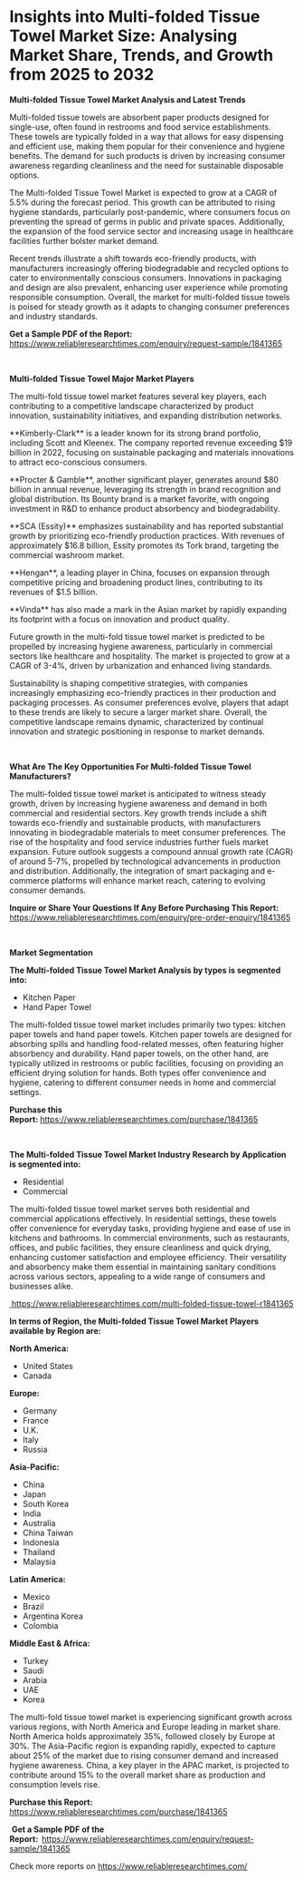 <p><h1>Insights into Multi-folded Tissue Towel Market Size: Analysing Market Share, Trends, and Growth from 2025 to 2032</h1></p><p><strong>Multi-folded Tissue Towel Market Analysis and Latest Trends</strong></p>
<p><p>Multi-folded tissue towels are absorbent paper products designed for single-use, often found in restrooms and food service establishments. These towels are typically folded in a way that allows for easy dispensing and efficient use, making them popular for their convenience and hygiene benefits. The demand for such products is driven by increasing consumer awareness regarding cleanliness and the need for sustainable disposable options. </p><p>The Multi-folded Tissue Towel Market is expected to grow at a CAGR of 5.5% during the forecast period. This growth can be attributed to rising hygiene standards, particularly post-pandemic, where consumers focus on preventing the spread of germs in public and private spaces. Additionally, the expansion of the food service sector and increasing usage in healthcare facilities further bolster market demand. </p><p>Recent trends illustrate a shift towards eco-friendly products, with manufacturers increasingly offering biodegradable and recycled options to cater to environmentally conscious consumers. Innovations in packaging and design are also prevalent, enhancing user experience while promoting responsible consumption. Overall, the market for multi-folded tissue towels is poised for steady growth as it adapts to changing consumer preferences and industry standards.</p></p>
<p><strong>Get a Sample PDF of the Report:&nbsp;</strong> <a href="https://www.reliableresearchtimes.com/enquiry/request-sample/1841365?utm_campaign=3219&utm_medium=2&utm_source=Github&utm_content=ia&utm_term=05042025&utm_id=multi-folded-tissue-towel">https://www.reliableresearchtimes.com/enquiry/request-sample/1841365</a></p>
<p>&nbsp;</p>
<p><strong>Multi-folded Tissue Towel Major Market Players</strong></p>
<p><p>The multi-fold tissue towel market features several key players, each contributing to a competitive landscape characterized by product innovation, sustainability initiatives, and expanding distribution networks. </p><p>**Kimberly-Clark** is a leader known for its strong brand portfolio, including Scott and Kleenex. The company reported revenue exceeding $19 billion in 2022, focusing on sustainable packaging and materials innovations to attract eco-conscious consumers. </p><p>**Procter & Gamble**, another significant player, generates around $80 billion in annual revenue, leveraging its strength in brand recognition and global distribution. Its Bounty brand is a market favorite, with ongoing investment in R&D to enhance product absorbency and biodegradability.</p><p>**SCA (Essity)** emphasizes sustainability and has reported substantial growth by prioritizing eco-friendly production practices. With revenues of approximately $16.8 billion, Essity promotes its Tork brand, targeting the commercial washroom market. </p><p>**Hengan**, a leading player in China, focuses on expansion through competitive pricing and broadening product lines, contributing to its revenues of $1.5 billion. </p><p>**Vinda** has also made a mark in the Asian market by rapidly expanding its footprint with a focus on innovation and product quality. </p><p>Future growth in the multi-fold tissue towel market is predicted to be propelled by increasing hygiene awareness, particularly in commercial sectors like healthcare and hospitality. The market is projected to grow at a CAGR of 3-4%, driven by urbanization and enhanced living standards. </p><p>Sustainability is shaping competitive strategies, with companies increasingly emphasizing eco-friendly practices in their production and packaging processes. As consumer preferences evolve, players that adapt to these trends are likely to secure a larger market share. Overall, the competitive landscape remains dynamic, characterized by continual innovation and strategic positioning in response to market demands.</p></p>
<p>&nbsp;</p>
<p><strong>What Are The Key Opportunities For Multi-folded Tissue Towel Manufacturers?</strong></p>
<p><p>The multi-folded tissue towel market is anticipated to witness steady growth, driven by increasing hygiene awareness and demand in both commercial and residential sectors. Key growth trends include a shift towards eco-friendly and sustainable products, with manufacturers innovating in biodegradable materials to meet consumer preferences. The rise of the hospitality and food service industries further fuels market expansion. Future outlook suggests a compound annual growth rate (CAGR) of around 5-7%, propelled by technological advancements in production and distribution. Additionally, the integration of smart packaging and e-commerce platforms will enhance market reach, catering to evolving consumer demands.</p></p>
<p><strong>Inquire or Share Your Questions If Any Before Purchasing This Report:</strong> <a href="https://www.reliableresearchtimes.com/enquiry/pre-order-enquiry/1841365?utm_campaign=3219&utm_medium=2&utm_source=Github&utm_content=ia&utm_term=05042025&utm_id=multi-folded-tissue-towel">https://www.reliableresearchtimes.com/enquiry/pre-order-enquiry/1841365</a></p>
<p>&nbsp;</p>
<p><strong>Market Segmentation</strong></p>
<p><strong>The Multi-folded Tissue Towel Market Analysis by types is segmented into:</strong></p>
<p><ul><li>Kitchen Paper</li><li>Hand Paper Towel</li></ul></p>
<p><p>The multi-folded tissue towel market includes primarily two types: kitchen paper towels and hand paper towels. Kitchen paper towels are designed for absorbing spills and handling food-related messes, often featuring higher absorbency and durability. Hand paper towels, on the other hand, are typically utilized in restrooms or public facilities, focusing on providing an efficient drying solution for hands. Both types offer convenience and hygiene, catering to different consumer needs in home and commercial settings.</p></p>
<p><strong>Purchase this Report:&nbsp;</strong><a href="https://www.reliableresearchtimes.com/purchase/1841365?utm_campaign=3219&utm_medium=2&utm_source=Github&utm_content=ia&utm_term=05042025&utm_id=multi-folded-tissue-towel">https://www.reliableresearchtimes.com/purchase/1841365</a></p>
<p>&nbsp;</p>
<p><strong>The Multi-folded Tissue Towel Market Industry Research by Application is segmented into:</strong></p>
<p><ul><li>Residential</li><li>Commercial</li></ul></p>
<p><p>The multi-folded tissue towel market serves both residential and commercial applications effectively. In residential settings, these towels offer convenience for everyday tasks, providing hygiene and ease of use in kitchens and bathrooms. In commercial environments, such as restaurants, offices, and public facilities, they ensure cleanliness and quick drying, enhancing customer satisfaction and employee efficiency. Their versatility and absorbency make them essential in maintaining sanitary conditions across various sectors, appealing to a wide range of consumers and businesses alike.</p></p>
<p><a href="https://www.reliableresearchtimes.com/multi-folded-tissue-towel-r1841365?utm_campaign=3219&utm_medium=2&utm_source=Github&utm_content=ia&utm_term=05042025&utm_id=multi-folded-tissue-towel">&nbsp;https://www.reliableresearchtimes.com/multi-folded-tissue-towel-r1841365</a></p>
<p><strong>In terms of Region, the Multi-folded Tissue Towel Market Players available by Region are:</strong></p>
<p>
    <p> <strong> North America: </strong>
        <ul>
            <li>United States</li>
            <li>Canada</li>
        </ul>
        </p> 
    <p> <strong> Europe: </strong>
        <ul>
            <li>Germany</li>
            <li>France</li>
            <li>U.K.</li>
            <li>Italy</li>
            <li>Russia</li>
        </ul>
        </p> 
    <p> <strong> Asia-Pacific: </strong>
        <ul>
            <li>China</li>
            <li>Japan</li>
            <li>South Korea</li>
            <li>India</li>
            <li>Australia</li>
            <li>China Taiwan</li>
            <li>Indonesia</li>
            <li>Thailand</li>
            <li>Malaysia</li>
        </ul>
        </p> 
    <p> <strong> Latin America: </strong>
        <ul>
            <li>Mexico</li>
            <li>Brazil</li>
            <li>Argentina Korea</li>
            <li>Colombia</li>
        </ul>
        </p> 
    <p> <strong> Middle East & Africa: </strong>
        <ul>
            <li>Turkey</li>
            <li>Saudi</li>
            <li>Arabia</li>
            <li>UAE</li>
            <li>Korea</li>
        </ul>
    </p>
    </p>
<p><p>The multi-fold tissue towel market is experiencing significant growth across various regions, with North America and Europe leading in market share. North America holds approximately 35%, followed closely by Europe at 30%. The Asia-Pacific region is expanding rapidly, expected to capture about 25% of the market due to rising consumer demand and increased hygiene awareness. China, a key player in the APAC market, is projected to contribute around 15% to the overall market share as production and consumption levels rise.</p></p>
<p><strong>Purchase this Report: </strong><a href="https://www.reliableresearchtimes.com/purchase/1841365?utm_campaign=3219&utm_medium=2&utm_source=Github&utm_content=ia&utm_term=05042025&utm_id=multi-folded-tissue-towel">https://www.reliableresearchtimes.com/purchase/1841365</a></p>
<p>&nbsp;<strong>Get a Sample PDF of the Report:&nbsp;&nbsp;</strong><a href="https://www.reliableresearchtimes.com/enquiry/request-sample/1841365?utm_campaign=3219&utm_medium=2&utm_source=Github&utm_content=ia&utm_term=05042025&utm_id=multi-folded-tissue-towel">https://www.reliableresearchtimes.com/enquiry/request-sample/1841365</a></p>
<p><strong></strong></p>
<p>Check more reports on <a href="https://www.reliableresearchtimes.com/?utm_campaign=3219&utm_medium=2&utm_source=Github&utm_content=ia&utm_term=05042025&utm_id=multi-folded-tissue-towel">https://www.reliableresearchtimes.com/</a></p>